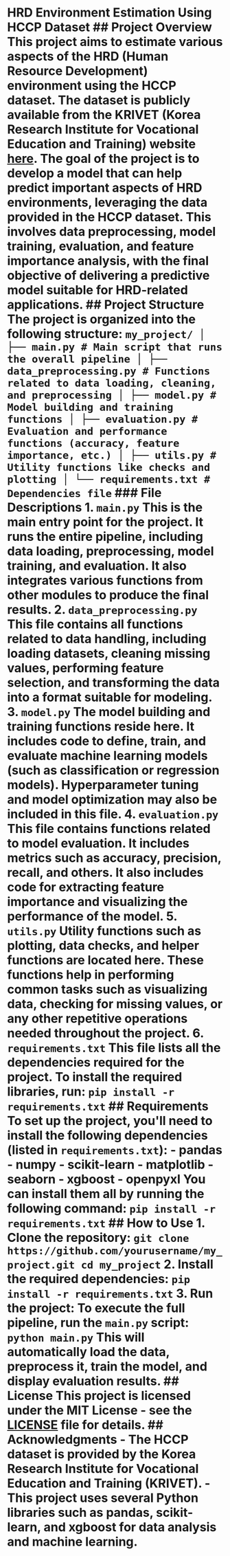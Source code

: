# HRD Environment Estimation Using HCCP Dataset ## Project Overview This project aims to estimate various aspects of the **HRD (Human Resource Development) environment** using the **HCCP dataset**. The dataset is publicly available from the **KRIVET** (Korea Research Institute for Vocational Education and Training) website [here](https://www.krivet.re.kr/kor/sub.do?menuSn=21). The goal of the project is to develop a model that can help predict important aspects of HRD environments, leveraging the data provided in the HCCP dataset. This involves data preprocessing, model training, evaluation, and feature importance analysis, with the final objective of delivering a predictive model suitable for HRD-related applications. ## Project Structure The project is organized into the following structure: ``` my_project/ │ ├── main.py # Main script that runs the overall pipeline │ ├── data_preprocessing.py # Functions related to data loading, cleaning, and preprocessing │ ├── model.py # Model building and training functions │ ├── evaluation.py # Evaluation and performance functions (accuracy, feature importance, etc.) │ ├── utils.py # Utility functions like checks and plotting │ └── requirements.txt # Dependencies file ``` ### File Descriptions 1. **`main.py`** This is the main entry point for the project. It runs the entire pipeline, including data loading, preprocessing, model training, and evaluation. It also integrates various functions from other modules to produce the final results. 2. **`data_preprocessing.py`** This file contains all functions related to data handling, including loading datasets, cleaning missing values, performing feature selection, and transforming the data into a format suitable for modeling. 3. **`model.py`** The model building and training functions reside here. It includes code to define, train, and evaluate machine learning models (such as classification or regression models). Hyperparameter tuning and model optimization may also be included in this file. 4. **`evaluation.py`** This file contains functions related to model evaluation. It includes metrics such as accuracy, precision, recall, and others. It also includes code for extracting feature importance and visualizing the performance of the model. 5. **`utils.py`** Utility functions such as plotting, data checks, and helper functions are located here. These functions help in performing common tasks such as visualizing data, checking for missing values, or any other repetitive operations needed throughout the project. 6. **`requirements.txt`** This file lists all the dependencies required for the project. To install the required libraries, run: ``` pip install -r requirements.txt ``` ## Requirements To set up the project, you'll need to install the following dependencies (listed in `requirements.txt`): - pandas - numpy - scikit-learn - matplotlib - seaborn - xgboost - openpyxl You can install them all by running the following command: ``` pip install -r requirements.txt ``` ## How to Use 1. Clone the repository: ``` git clone https://github.com/yourusername/my_project.git cd my_project ``` 2. Install the required dependencies: ``` pip install -r requirements.txt ``` 3. Run the project: To execute the full pipeline, run the `main.py` script: ``` python main.py ``` This will automatically load the data, preprocess it, train the model, and display evaluation results. ## License This project is licensed under the MIT License - see the [LICENSE](LICENSE) file for details. ## Acknowledgments - The HCCP dataset is provided by the **Korea Research Institute for Vocational Education and Training (KRIVET)**. - This project uses several Python libraries such as pandas, scikit-learn, and xgboost for data analysis and machine learning.
